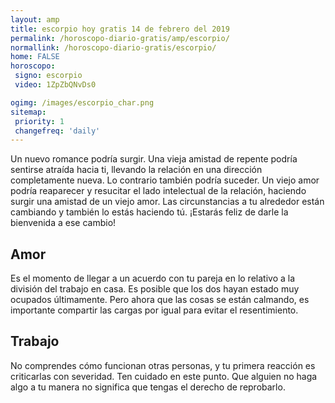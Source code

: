 ```yaml
---
layout: amp
title: escorpio hoy gratis 14 de febrero del 2019 
permalink: /horoscopo-diario-gratis/amp/escorpio/
normallink: /horoscopo-diario-gratis/escorpio/
home: FALSE
horoscopo:
 signo: escorpio
 video: 1ZpZbQNvDs0

ogimg: /images/escorpio_char.png
sitemap:
 priority: 1
 changefreq: 'daily'
---
```



Un nuevo romance podría surgir. Una vieja amistad de repente podría sentirse atraída hacia ti, llevando la relación en una dirección completamente nueva. Lo contrario también podría suceder. Un viejo amor podría reaparecer y resucitar el lado intelectual de la relación, haciendo surgir una amistad de un viejo amor. Las circunstancias a tu alrededor están cambiando y también lo estás haciendo tú. ¡Estarás feliz de darle la bienvenida a ese cambio!

## Amor

Es el momento de llegar a un acuerdo con tu pareja en lo relativo a la división del trabajo en casa. Es posible que los dos hayan estado muy ocupados últimamente. Pero ahora que las cosas se están calmando, es importante compartir las cargas por igual para evitar el resentimiento.

## Trabajo

No comprendes cómo funcionan otras personas, y tu primera reacción es criticarlas con severidad. Ten cuidado en este punto. Que alguien no haga algo a tu manera no significa que tengas el derecho de reprobarlo.